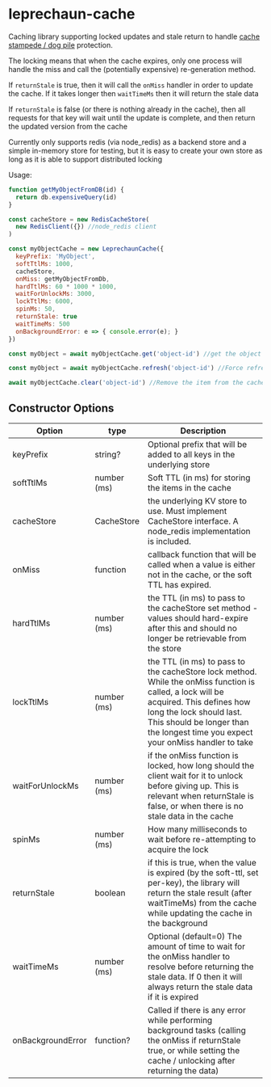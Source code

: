 # leprechaun-cache

Caching library supporting locked updates and stale return to handle [cache stampede / dog pile](https://en.wikipedia.org/wiki/Cache_stampede) protection.

The locking means that when the cache expires, only one process will handle the miss and call the (potentially expensive) re-generation method.

If `returnStale` is true, then it will call the `onMiss` handler in order to update the cache. If it takes longer then `waitTimeMs` then it will return the stale data

If `returnStale` is false (or there is nothing already in the cache), then all requests for that key will wait until the update is complete, and then return the updated version from the cache

Currently only supports redis (via node_redis) as a backend store and a simple in-memory store for testing, but it is easy to create your own store as long as it is able to support distributed locking

Usage:

```js
function getMyObjectFromDB(id) {
  return db.expensiveQuery(id)
}

const cacheStore = new RedisCacheStore(
  new RedisClient({}) //node_redis client
)

const myObjectCache = new LeprechaunCache({
  keyPrefix: 'MyObject',
  softTtlMs: 1000,
  cacheStore,
  onMiss: getMyObjectFromDb,
  hardTtlMs: 60 * 1000 * 1000,
  waitForUnlockMs: 3000,
  lockTtlMs: 6000,
  spinMs: 50,
  returnStale: true
  waitTimeMs: 500
  onBackgroundError: e => { console.error(e); }
})

const myObject = await myObjectCache.get('object-id') //get the object with key 'object-id'. If it doesn't exist, onMiss will be called, and the data will be stored in the cache with a soft TTL of 1000ms

const myObject = await myObjectCache.refresh('object-id') //Force refresh (calls the onMiss handler and updates the cache) and return the result

await myObjectCache.clear('object-id') //Remove the item from the cache
```

## Constructor Options

| Option            | type        | Description                                                                                                                                                                                                                                         |
| ----------------- | ----------- | --------------------------------------------------------------------------------------------------------------------------------------------------------------------------------------------------------------------------------------------------- |
| keyPrefix         | string?     | Optional prefix that will be added to all keys in the underlying store                                                                                                                                                                              |
| softTtlMs         | number (ms) | Soft TTL (in ms) for storing the items in the cache                                                                                                                                                                                                 |
| cacheStore        | CacheStore  | the underlying KV store to use. Must implement CacheStore interface. A node_redis implementation is included.                                                                                                                                       |
| onMiss            | function    | callback function that will be called when a value is either not in the cache, or the soft TTL has expired.                                                                                                                                         |
| hardTtlMs         | number (ms) | the TTL (in ms) to pass to the cacheStore set method - values should hard-expire after this and should no longer be retrievable from the store                                                                                                      |
| lockTtlMs         | number (ms) | the TTL (in ms) to pass to the cacheStore lock method. While the onMiss function is called, a lock will be acquired. This defines how long the lock should last. This should be longer than the longest time you expect your onMiss handler to take |
| waitForUnlockMs   | number (ms) | if the onMiss function is locked, how long should the client wait for it to unlock before giving up. This is relevant when returnStale is false, or when there is no stale data in the cache                                                        |
| spinMs            | number (ms) | How many milliseconds to wait before re-attempting to acquire the lock                                                                                                                                                                              |
| returnStale       | boolean     | if this is true, when the value is expired (by the soft-ttl, set per-key), the library will return the stale result (after waitTimeMs) from the cache while updating the cache in the background                                                    |
| waitTimeMs        | number (ms) | Optional (default=0) The amount of time to wait for the onMiss handler to resolve before returning the stale data. If 0 then it will always return the stale data if it is expired                                                                  |
| onBackgroundError | function?   | Called if there is any error while performing background tasks (calling the onMiss if returnStale true, or while setting the cache / unlocking after returning the data)                                                                            |
